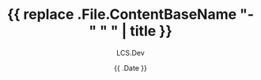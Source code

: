 ---
title: '{{ replace .File.ContentBaseName "-" " " | title }}'
date: '{{ .Date }}'
# weight: 1
# aliases: ["/first"]
author: "LCS.Dev"
# author: ["Me", "You"] # multiple authors
showToc: true
TocOpen: false
draft: false
hidemeta: false
comments: false
description: "Describe briefly the article:"
# To disable highlightjs
disableHLJS: true 
disableShare: false
disableHLJS: false
hideSummary: false
searchHidden: true
ShowReadingTime: true
ShowBreadCrumbs: true
ShowPostNavLinks: true
ShowWordCount: true
ShowRssButtonInSectionTermList: true
UseHugoToc: true
tags: [""]
categories: [""]
cover:
    image: "" # image path/url
    alt: "" # alt text
    caption: "" # display caption under cover
    relative: false # when using page bundles set this to true
    hidden: true # only hide on current single page
editPost:
    URL: "https://github.com/XtremeXSPC/LCS.Dev-Blog/tree/hostinger/"
    Text: "Suggest Changes" # edit text
    appendFilePath: true # to append file path to Edit link
---